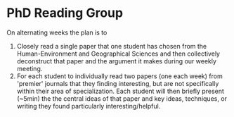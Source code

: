 # PhD Reading Group


On alternating weeks the plan is to 
1. Closely read a single paper that one student has chosen from the Human-Environment and Geographical Sciences and then collectively deconstruct that paper and the argument it makes during our weekly meeting.  
2. For each student to individually read two papers (one each week) from 'premier' journals that they finding interesting, but are not specifically within their area of specialization. Each student will then briefly present (~5min) the the central ideas of that paper and key ideas, techniques, or writing they found particularly interesting/helpful. 
